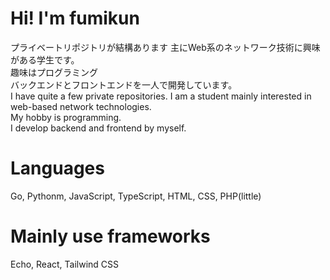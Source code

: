 # Hi! I'm fumikun
プライベートリポジトリが結構あります
主にWeb系のネットワーク技術に興味がある学生です。  
趣味はプログラミング  
バックエンドとフロントエンドを一人で開発しています。  
I have quite a few private repositories.
I am a student mainly interested in web-based network technologies.  
My hobby is programming.  
I develop backend and frontend by myself.
# Languages
Go, Pythonm, JavaScript, TypeScript, HTML, CSS, PHP(little)
# Mainly use frameworks
Echo, React, Tailwind CSS
